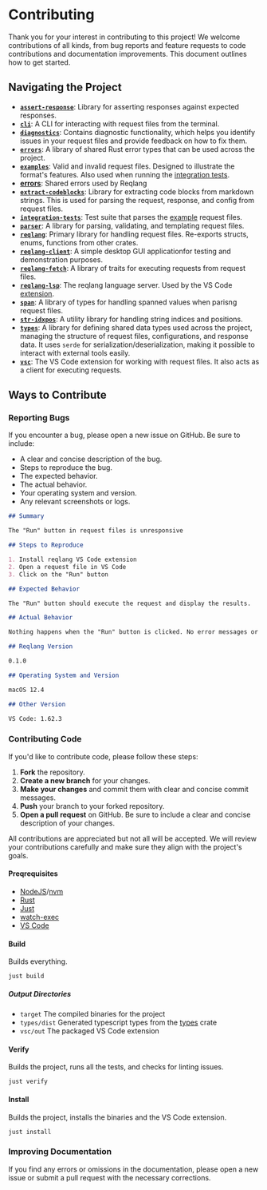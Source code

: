 # Contributing

Thank you for your interest in contributing to this project! We welcome contributions of all kinds, from bug reports and feature requests to code contributions and documentation improvements. This document outlines how to get started.

## Navigating the Project

- [**`assert-response`**](./assert-response/): Library for asserting responses against expected responses.
- [**`cli`**](./cli/): A CLI for interacting with request files from the terminal.
- [**`diagnostics`**](./diagnostics/): Contains diagnostic functionality, which helps you identify issues in your request files and provide feedback on how to fix them.
- [**`errors`**](./errors/): A library of shared Rust error types that can be used across the project.
- [**`examples`**](./examples/): Valid and invalid request files. Designed to illustrate the format's features. Also used when running the [integration tests](./integration-tests/).
- [**errors**](./errors): Shared errors used by Reqlang
- [**`extract-codeblocks`**](./extract-codeblocks/): Library for extracting code blocks from markdown strings. This is used for parsing the request, response, and config from request files.
- [**`integration-tests`**](./integration-tests/): Test suite that parses the [example](./examples/) request files.
- [**`parser`**](./parser/): A library for parsing, validating, and templating request files.
- [**`reqlang`**](./reqlang/): Primary library for handling request files. Re-exports structs, enums, functions from other crates.
- [**`reqlang-client`**](./reqlang-client/): A simple desktop GUI applicationfor testing and demonstration purposes.
- [**`reqlang-fetch`**](./reqlang-fetch/): A library of traits for executing requests from request files.
- [**`reqlang-lsp`**](./reqlang-lsp/): The reqlang language server. Used by the VS Code [extension](./vsc/).
- [**`span`**](./span/): A library of types for handling spanned values when parisng request files.
- [**`str-idxpos`**](./str-idxpos/): A utility library for handling string indices and positions.
- [**`types`**](./types/): A library for defining shared data types used across the project, managing the structure of request files, configurations, and response data. It uses `serde` for serialization/deserialization, making it possible to interact with external tools easily.
- [**`vsc`**](./vsc/): The VS Code extension for working with request files. It also acts as a client for executing requests.

## Ways to Contribute

### Reporting Bugs

If you encounter a bug, please open a new issue on GitHub. Be sure to include:

- A clear and concise description of the bug.
- Steps to reproduce the bug.
- The expected behavior.
- The actual behavior.
- Your operating system and version.
- Any relevant screenshots or logs.

```markdown
## Summary

The "Run" button in request files is unresponsive

## Steps to Reproduce

1. Install reqlang VS Code extension
2. Open a request file in VS Code
3. Click on the "Run" button

## Expected Behavior

The "Run" button should execute the request and display the results.

## Actual Behavior

Nothing happens when the "Run" button is clicked. No error messages or visual feedback is given.

## Reqlang Version

0.1.0

## Operating System and Version

macOS 12.4

## Other Version

VS Code: 1.62.3
```

### Contributing Code

If you'd like to contribute code, please follow these steps:

1. **Fork** the repository.
2. **Create a new branch** for your changes.
3. **Make your changes** and commit them with clear and concise commit messages.
4. **Push** your branch to your forked repository.
5. **Open a pull request** on GitHub. Be sure to include a clear and concise description of your changes.

All contributions are appreciated but not all will be accepted. We will review your contributions carefully and make sure they align with the project's goals.

#### Preqrequisites

- [NodeJS](https://nodejs.org/en/download/package-manager)/[nvm](https://github.com/nvm-sh/nvm)
- [Rust](https://rustup.rs/)
- [Just](https://just.systems/)
- [watch-exec](https://github.com/watchexec/watchexec)
- [VS Code](https://code.visualstudio.com/)

#### Build

Builds everything.

```shell
just build
```

##### Output Directories

- `target` The compiled binaries for the project
- `types/dist` Generated typescript types from the [types](./types/) crate
- `vsc/out` The packaged VS Code extension

#### Verify

Builds the project, runs all the tests, and checks for linting issues.

```shell
just verify
```

#### Install

Builds the project, installs the binaries and the VS Code extension.

```shell
just install
```

### Improving Documentation

If you find any errors or omissions in the documentation, please open a new issue or submit a pull request with the necessary corrections.
